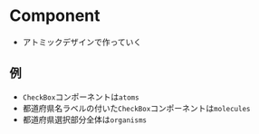 # Component

- アトミックデザインで作っていく

## 例

- `CheckBox`コンポーネントは`atoms`
- 都道府県名ラベルの付いた`CheckBox`コンポーネントは`molecules`
- 都道府県選択部分全体は`organisms`
